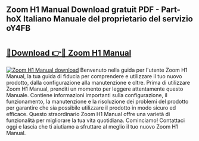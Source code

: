 ## Zoom H1 Manual Download gratuit PDF - Part-hoX Italiano Manuale del proprietario del servizio oY4FB

# <h2><a href="http://dffxyiq.blite.top/?on=Zoom+H1+Manual">🔗Download 👉🔴 Zoom H1 Manual</a></h2>

[![Zoom H1 Manual download](https://i.imgur.com/lujVjoI.png)](http://dffxyiq.blite.top/?on=Zoom+H1+Manual)
Benvenuto nella guida per l'utente Zoom H1 Manual, la tua guida di fiducia per comprendere e utilizzare il tuo nuovo prodotto, dalla configurazione alla manutenzione e oltre. Prima di utilizzare Zoom H1 Manual, prenditi un momento per leggere attentamente questo Manuale. Contiene informazioni importanti sulla configurazione, il funzionamento, la manutenzione e la risoluzione dei problemi del prodotto per garantire che sia possibile utilizzare il prodotto in modo sicuro ed efficace. Questo straordinario Zoom H1 Manual offre una varietà di funzionalità per migliorare la tua vita quotidiana. Cominciamo! Contattaci oggi e lascia che ti aiutiamo a sfruttare al meglio il tuo nuovo Zoom H1 Manual.
